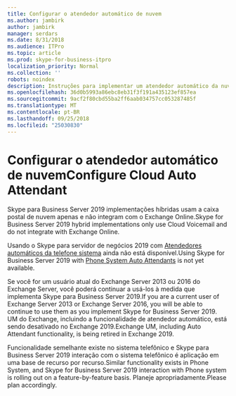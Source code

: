 ```yaml
---
title: Configurar o atendedor automático de nuvem
ms.author: jambirk
author: jambirk
manager: serdars
ms.date: 8/31/2018
ms.audience: ITPro
ms.topic: article
ms.prod: skype-for-business-itpro
localization_priority: Normal
ms.collection: ''
robots: noindex
description: Instruções para implementar um atendedor automático da nuvem para sua organização.
ms.openlocfilehash: 36d0b5993a86ebc8eb31f3f191a435123ef857ea
ms.sourcegitcommit: 9acf2f80cbd55ba2ff6aab034757cc053287485f
ms.translationtype: MT
ms.contentlocale: pt-BR
ms.lasthandoff: 09/25/2018
ms.locfileid: "25030830"
---
```

# <a name="configure-cloud-auto-attendant"></a><span data-ttu-id="022b8-103">Configurar o atendedor automático de nuvem</span><span class="sxs-lookup"><span data-stu-id="022b8-103">Configure Cloud Auto Attendant</span></span>

<span data-ttu-id="022b8-104">Skype para Business Server 2019 implementações híbridas usam a caixa postal de nuvem apenas e não integram com o Exchange Online.</span><span class="sxs-lookup"><span data-stu-id="022b8-104">Skype for Business Server 2019 hybrid implementations only use Cloud Voicemail and do not integrate with Exchange Online.</span></span>

<span data-ttu-id="022b8-105">Usando o Skype para servidor de negócios 2019 com [Atendedores automáticos da telefone sistema](/SkypeForBusiness/what-is-phone-system-in-office-365/what-are-phone-system-auto-attendants.md) ainda não está disponível.</span><span class="sxs-lookup"><span data-stu-id="022b8-105">Using Skype for Business Server 2019 with [Phone System Auto Attendants](/SkypeForBusiness/what-is-phone-system-in-office-365/what-are-phone-system-auto-attendants.md) is not yet available.</span></span>

<span data-ttu-id="022b8-106">Se você for um usuário atual do Exchange Server 2013 ou 2016 do Exchange Server, você poderá continuar a usá-los à medida que implementa Skype para Business Server 2019.</span><span class="sxs-lookup"><span data-stu-id="022b8-106">If you are a current user of Exchange Server 2013 or Exchange Server 2016, you will be able to continue to use them as you implement Skype for Business Server 2019.</span></span> <span data-ttu-id="022b8-107">UM do Exchange, incluindo a funcionalidade de atendedor automático, está sendo desativado no Exchange 2019.</span><span class="sxs-lookup"><span data-stu-id="022b8-107">Exchange UM, including Auto Attendant functionality, is being retired in Exchange 2019.</span></span>

<span data-ttu-id="022b8-108">Funcionalidade semelhante existe no sistema telefônico e Skype para Business Server 2019 interação com o sistema telefônico é aplicação em uma base de recurso por recurso.</span><span class="sxs-lookup"><span data-stu-id="022b8-108">Similar functionality exists in Phone System, and Skype for Business Server 2019 interaction with Phone system is rolling out on a feature-by-feature basis.</span></span> <span data-ttu-id="022b8-109">Planeje apropriadamente.</span><span class="sxs-lookup"><span data-stu-id="022b8-109">Please plan accordingly.</span></span>